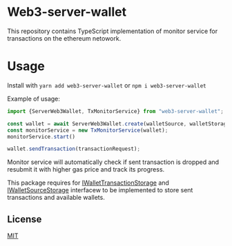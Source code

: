 # Web3-server-wallet

This repository contains TypeScript implementation of monitor service for transactions on
the ethereum netowork.

# Usage

Install with `yarn add web3-server-wallet` or `npm i web3-server-wallet`

Example of usage:

```typescript
import {ServerWeb3Wallet, TxMonitorService} from "web3-server-wallet";

const wallet = await ServerWeb3Wallet.create(walletSource, walletStorage);
const monitorService = new TxMonitorService(wallet);
monitorService.start()

wallet.sendTransaction(transactionRequest);
```

Monitor service will automatically check if sent transaction is dropped and resubmit it with
higher gas price and track its progress.

This package requires for [IWalletTransactionStorage](src/@types/wallet.ts) and [IWalletSourceStorage](src/@types/wallets.ts) interfacew to be implemented to store sent transactions and available wallets.

## License

[MIT](LICENSE)
